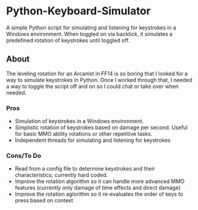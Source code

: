# Python-Keyboard-Simulator

A simple Python script for simulating and listening for keystrokes in a Windows environment. When toggled on via backtick, it simulates a predefined rotation of keystrokes until toggled off.

## About

The leveling rotation for an Arcanist in FF14 is so boring that I looked for a way to simulate keystrokes in Python. Once I worked through that, I needed a way to toggle the script off and on so I could chat or take over when needed.

### Pros

- Simulation of keystrokes in a Windows environment.
- Simplistic rotation of keystrokes based on damage per second. Useful for basic MMO ability rotations or other repetitive tasks.
- Independent threads for simulating and listening for keystrokes

### Cons/To Do

- Read from a config file to determine keystrokes and their characteristics; currently hard coded.
- Improve the rotation algorithm so it can handle more advanced MMO features (currently only damage of time effects and direct damage)
- Improve the rotation aglorithm so it re-evaluates the order of keys to press based on context
